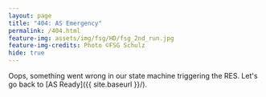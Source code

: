 ```yaml
---
layout: page
title: "404: AS Emergency"
permalink: /404.html
feature-img: assets/img/fsg/HD/fsg_2nd_run.jpg
feature-img-credits: Photo ©FSG Schulz
hide: true
---
```


Oops, something went wrong in our state machine triggering the RES. Let's go back to [AS Ready]({{ site.baseurl }}/).

